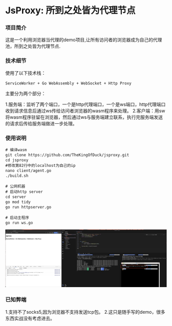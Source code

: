 # JsProxy: 所到之处皆为代理节点

### 项目简介

这是一个利用浏览器当代理的demo项目,让所有访问者的浏览器成为自己的代理池，所到之处皆为代理节点.

### 技术细节

使用了以下技术栈：
```
ServiceWorker + Go WebAssembly + WebSocket + Http Proxy
```
主要分为两个部分：

1.服务端：监听了两个端口，一个是http代理端口，一个是ws端口，http代理端口收到请求信息后通过ws传给访问者浏览器的wasm程序来处理。
2.客户端：用sw将wasm程序驻留在浏览器，然后通过ws与服务端建立联系，执行完服务端发送的请求后传给服务端做进一步处理。

### 使用说明

```
# 编译wasm
git clone https://github.com/TheKingOfDuck/jsproxy.git
cd jsproxy
#修改第82行中的localhost为自己的ip
nano client/agent.go
./build.sh

# 公网机器
# 启动http server
cd server
go mod tidy
go run httpserver.go

# 启动主程序
go run ws.go
```

![](images/jsproxy.jpg)

### 已知弊端
1.支持不了socks5,因为浏览器不支持发送tcp包。
2.这只是随手写的demo，很多东西实战没有考虑进去。

